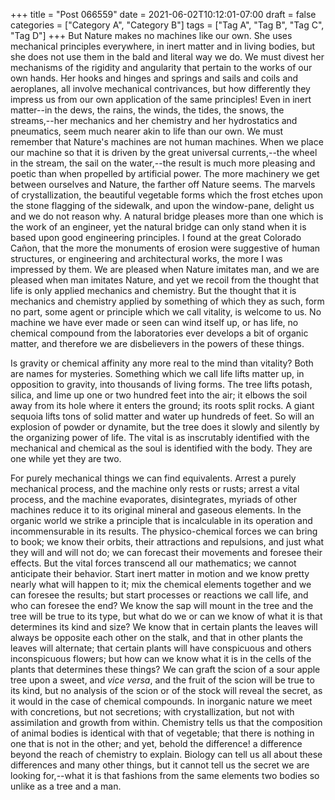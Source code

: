 +++
title = "Post 066559"
date = 2021-06-02T10:12:01-07:00
draft = false
categories = ["Category A", "Category B"]
tags = ["Tag A", "Tag B", "Tag C", "Tag D"]
+++
But Nature makes no machines like our own. She uses mechanical principles everywhere, in inert matter and in living bodies, but she does not use them in the bald and literal way we do. We must divest her mechanisms of the rigidity and angularity that pertain to the works of our own hands. Her hooks and hinges and springs and sails and coils and aeroplanes, all involve mechanical contrivances, but how differently they impress us from our own application of the same principles! Even in inert matter--in the dews, the rains, the winds, the tides, the snows, the streams,--her mechanics and her chemistry and her hydrostatics and pneumatics, seem much nearer akin to life than our own. We must remember that Nature's machines are not human machines. When we place our machine so that it is driven by the great universal currents,--the wheel in the stream, the sail on the water,--the result is much more pleasing and poetic than when propelled by artificial power. The more machinery we get between ourselves and Nature, the farther off Nature seems. The marvels of crystallization, the beautiful vegetable forms which the frost etches upon the stone flagging of the sidewalk, and upon the window-pane, delight us and we do not reason why. A natural bridge pleases more than one which is the work of an engineer, yet the natural bridge can only stand when it is based upon good engineering principles. I found at the great Colorado Cañon, that the more the monuments of erosion were suggestive of human structures, or engineering and architectural works, the more I was impressed by them. We are pleased when Nature imitates man, and we are pleased when man imitates Nature, and yet we recoil from the thought that life is only applied mechanics and chemistry. But the thought that it is mechanics and chemistry applied by something of which they as such, form no part, some agent or principle which we call vitality, is welcome to us. No machine we have ever made or seen can wind itself up, or has life, no chemical compound from the laboratories ever develops a bit of organic matter, and therefore we are disbelievers in the powers of these things.

Is gravity or chemical affinity any more real to the mind than vitality? Both are names for mysteries. Something which we call life lifts matter up, in opposition to gravity, into thousands of living forms. The tree lifts potash, silica, and lime up one or two hundred feet into the air; it elbows the soil away from its hole where it enters the ground; its roots split rocks. A giant sequoia lifts tons of solid matter and water up hundreds of feet. So will an explosion of powder or dynamite, but the tree does it slowly and silently by the organizing power of life. The vital is as inscrutably identified with the mechanical and chemical as the soul is identified with the body. They are one while yet they are two.

For purely mechanical things we can find equivalents. Arrest a purely mechanical process, and the machine only rests or rusts; arrest a vital process, and the machine evaporates, disintegrates, myriads of other machines reduce it to its original mineral and gaseous elements. In the organic world we strike a principle that is incalculable in its operation and incommensurable in its results. The physico-chemical forces we can bring to book; we know their orbits, their attractions and repulsions, and just what they will and will not do; we can forecast their movements and foresee their effects. But the vital forces transcend all our mathematics; we cannot anticipate their behavior. Start inert matter in motion and we know pretty nearly what will happen to it; mix the chemical elements together and we can foresee the results; but start processes or reactions we call life, and who can foresee the end? We know the sap will mount in the tree and the tree will be true to its type, but what do we or can we know of what it is that determines its kind and size? We know that in certain plants the leaves will always be opposite each other on the stalk, and that in other plants the leaves will alternate; that certain plants will have conspicuous and others inconspicuous flowers; but how can we know what it is in the cells of the plants that determines these things? We can graft the scion of a sour apple tree upon a sweet, and _vice versa_, and the fruit of the scion will be true to its kind, but no analysis of the scion or of the stock will reveal the secret, as it would in the case of chemical compounds. In inorganic nature we meet with concretions, but not secretions; with crystallization, but not with assimilation and growth from within. Chemistry tells us that the composition of animal bodies is identical with that of vegetable; that there is nothing in one that is not in the other; and yet, behold the difference! a difference beyond the reach of chemistry to explain. Biology can tell us all about these differences and many other things, but it cannot tell us the secret we are looking for,--what it is that fashions from the same elements two bodies so unlike as a tree and a man.
